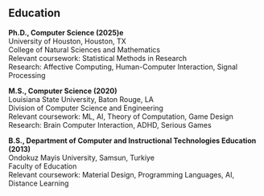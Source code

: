 

## Education

**Ph.D., Computer Science  (2025)e** \
University of Houston, Houston, TX  \
College of Natural Sciences and Mathematics \
Relevant coursework: Statistical Methods in Research \
Research: Affective Computing, Human-Computer Interaction, Signal Processing 

**M.S., Computer Science (2020)** \
Louisiana State University, Baton Rouge, LA \
Division of Computer Science and Engineering \
Relevant coursework: ML, AI, Theory of Computation, Game Design \
Research: Brain Computer Interaction, ADHD, Serious Games 


**B.S., Department of Computer and Instructional Technologies Education (2013)** \
Ondokuz Mayis University, Samsun, Turkiye \
Faculty of Education \
Relevant coursework: Material Design, Programming Languages, AI, Distance Learning 
